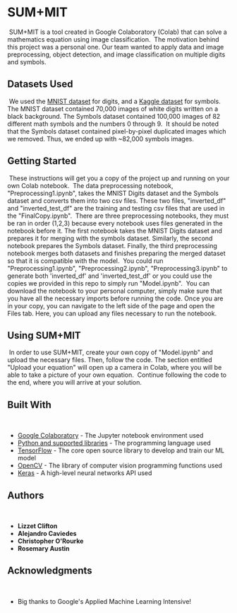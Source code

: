 # SUM+MIT
​
SUM+MIT is a tool created in Google Colaboratory (Colab) that can solve a mathematics equation using image classification.
​
The motivation behind this project was a personal one. Our team wanted to apply data and image preprocessing, object detection, and image classification on multiple digits and symbols.
​
## Datasets Used
​
We used the [MNIST dataset](https://www.kaggle.com/rakuraku678/mnist-60000-hand-written-number-images) for digits, and a [Kaggle dataset](https://www.kaggle.com/xainano/handwrittenmathsymbols) for symbols. The MNIST dataset contained 70,000 images of white digits written on a black background. The Symbols dataset contained 100,000 images of 82 different math symbols and the numbers 0 through 9.
​
It should be noted that the Symbols dataset contained pixel-by-pixel duplicated images which we removed. Thus, we ended up with ~82,000 symbols images.
​
## Getting Started
​
These instructions will get you a copy of the project up and running on your own Colab notebook.
​
The data preprocessing notebook, "Preprocessing1.ipynb", takes the MNIST Digits dataset and the Symbols dataset and converts them into two csv files. These two files, "inverted_df" and "inverted_test_df" are the training and testing csv files that are used in the "FinalCopy.ipynb".
​
There are three preprocessing notebooks, they must be ran in order (1,2,3) because every notebook uses files generated in the notebook before it. The first notebook takes the MNIST Digits dataset and prepares it for merging with the symbols dataset. Similarly, the second notebook prepares the Symbols dataset. Finally, the third preprocessing notebook merges both datasets and finishes preparing the merged dataset so that it is compatible with the model.
​
You could run "Preprocessing1.ipynb", "Preprocessing2.ipynb", "Preprocessing3.ipynb" to generate both 'inverted_df' and 'inverted_test_df' or you could use the copies we provided in this repo to simply run "Model.ipynb".
​
You can download the notebook to your personal computer, simply make sure that you have all the necessary imports before running the code. Once you are in your copy, you can navigate to the left side of the page and open the Files tab. Here, you can upload any files necessary to run the notebook.
​
## Using SUM+MIT
​
In order to use SUM+MIT, create your own copy of "Model.ipynb" and upload the necessary files. Then, follow the code. The section entitled "Upload your equation" will open up a camera in Colab, where you will be able to take a picture of your own equation.
​
Continue following the code to the end, where you will arrive at your solution.
​
## Built With
​
* [Google Colaboratory](https://colab.research.google.com/notebooks/welcome.ipynb) - The Jupyter notebook environment used
* [Python and supported libraries](https://www.python.org/) - The programming language used
* [TensorFlow](https://www.tensorflow.org/) - The core open source library to develop and train our ML model
* [OpenCV](https://opencv.org/) - The library of computer vision programming functions used
* [Keras](https://keras.io/) - A high-level neural networks API used
​
## Authors
​
* **Lizzet Clifton**
* **Alejandro Caviedes**
* **Christopher O'Rourke**
* **Rosemary Austin**
​
## Acknowledgments
​
* Big thanks to Google's Applied Machine Learning Intensive!
